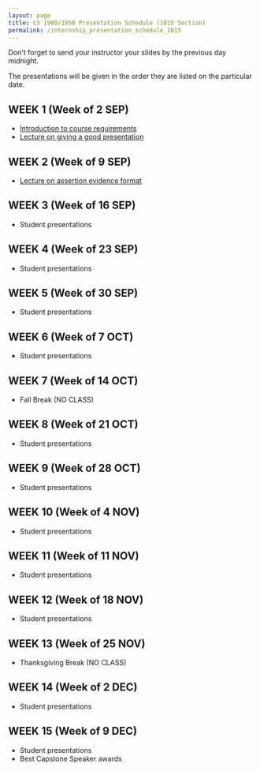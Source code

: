 ```yaml
---
layout: page
title: CS 1900/1950 Presentation Schedule (1015 Section)
permalink: /internship_presentation_schedule_1015
---
```


Don't forget to send your instructor your slides by the previous day midnight.

The presentations will be given in the order they are listed on the particular date.

## WEEK 1 (Week of 2 SEP)

* [Introduction to course requirements](/lectures/introduction-internship.pdf)
* [Lecture on giving a good presentation](/lectures/lecture-on-presentations-internship.pdf)
  

## WEEK 2 (Week of 9 SEP)

* [Lecture on assertion evidence format](/lectures/lecture-on-assertion-evidence-format.pdf)

## WEEK 3 (Week of 16 SEP)
  
* Student presentations

## WEEK 4 (Week of 23 SEP)

* Student presentations

## WEEK 5 (Week of 30 SEP)

* Student presentations

## WEEK 6 (Week of 7 OCT)

* Student presentations

## WEEK 7 (Week of 14 OCT)

* Fall Break (NO CLASS)

## WEEK 8 (Week of 21 OCT)

* Student presentations

## WEEK 9 (Week of 28 OCT)

* Student presentations

## WEEK 10 (Week of 4 NOV)

* Student presentations

## WEEK 11 (Week of 11 NOV)

* Student presentations

## WEEK 12 (Week of 18 NOV)

* Student presentations

## WEEK 13 (Week of 25 NOV)

* Thanksgiving Break (NO CLASS)

## WEEK 14 (Week of 2 DEC)

* Student presentations

## WEEK 15 (Week of 9 DEC)

* Student presentations
* Best Capstone Speaker awards
